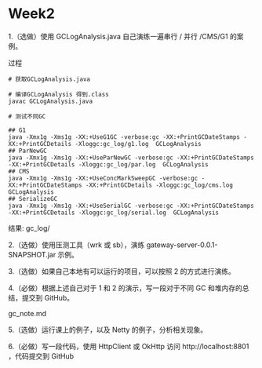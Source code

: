 # Week2

1.（选做）使用 GCLogAnalysis.java 自己演练一遍串行 / 并行 /CMS/G1 的案例。

过程

```shell
# 获取GCLogAnalysis.java

# 编译GCLogAnalysis 得到.class
javac GCLogAnalysis.java

# 测试不同GC

## G1
java -Xmx1g -Xms1g -XX:+UseG1GC -verbose:gc -XX:+PrintGCDateStamps -XX:+PrintGCDetails -Xloggc:gc_log/g1.log  GCLogAnalysis
## ParNewGC
java -Xmx1g -Xms1g -XX:+UseParNewGC -verbose:gc -XX:+PrintGCDateStamps -XX:+PrintGCDetails -Xloggc:gc_log/par.log  GCLogAnalysis
## CMS
java -Xmx1g -Xms1g -XX:+UseConcMarkSweepGC -verbose:gc -XX:+PrintGCDateStamps -XX:+PrintGCDetails -Xloggc:gc_log/cms.log  GCLogAnalysis
## SerializeGC
java -Xmx1g -Xms1g -XX:+UseSerialGC -verbose:gc -XX:+PrintGCDateStamps -XX:+PrintGCDetails -Xloggc:gc_log/serial.log  GCLogAnalysis
```
结果: gc_log/


2.（选做）使用压测工具（wrk 或 sb），演练 gateway-server-0.0.1-SNAPSHOT.jar 示例。

3.（选做）如果自己本地有可以运行的项目，可以按照 2 的方式进行演练。

4.（必做）根据上述自己对于 1 和 2 的演示，写一段对于不同 GC 和堆内存的总结，提交到 GitHub。

gc_note.md

5.（选做）运行课上的例子，以及 Netty 的例子，分析相关现象。

6.（必做）写一段代码，使用 HttpClient 或 OkHttp 访问  http://localhost:8801 ，代码提交到 GitHub